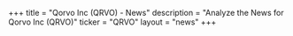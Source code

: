 +++
title = "Qorvo Inc (QRVO) - News"
description = "Analyze the News for Qorvo Inc (QRVO)"
ticker = "QRVO"
layout = "news"
+++


